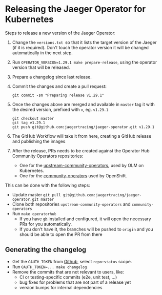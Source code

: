# Releasing the Jaeger Operator for Kubernetes

Steps to release a new version of the Jaeger Operator:


1. Change the `versions.txt `so that it lists the target version of the Jaeger (if it is required). Don't touch the operator version it will be changed automatically in the next step.

1. Run `OPERATOR_VERSION=1.29.1 make prepare-release`, using the operator version that will be released.

1. Prepare a changelog since last release. 

1. Commit the changes and create a pull request:

   ```
   git commit -sm "Preparing release v1.29.1"
   ```

1. Once the changes above are merged and available in `master` tag it with the desired version, prefixed with `v`, eg. `v1.29.1`

    ```
    git checkout master
    git tag v1.29.1
    git push git@github.com:jaegertracing/jaeger-operator.git v1.29.1
    ```

1. The GitHub Workflow will take it from here, creating a GitHub release and publishing the images

1. After the release, PRs needs to be created against the Operator Hub Community Operators repositories:

    * One for the [upstream-community-operators](https://github.com/k8s-operatorhub/community-operators), used by OLM on Kubernetes.
    * One for the [community-operators](https://github.com/redhat-openshift-ecosystem/community-operators-prod) used by OpenShift.

This can be done with the following steps:
- Update master `git pull git@github.com:jaegertracing/jaeger-operator.git master`
- Clone both repositories `upstream-community-operators` and `community-operators` 
- Run `make operatorhub`
  * If you have [`gh`](https://cli.github.com/) installed and configured, it will open the necessary PRs for you automatically.
  * If you don't have it, the branches will be pushed to `origin` and you should be able to open the PR from there

## Generating the changelog

- Get the `OAUTH_TOKEN` from [Github](https://github.com/settings/tokens/new?description=GitHub%20Changelog%20Generator%20token), select `repo:status` scope.
- Run  `OAUTH_TOKEN=... make changelog`
- Remove the commits that are not relevant to users, like:
  * CI or testing-specific commits (e2e, unit test, ...)
  * bug fixes for problems that are not part of a release yet
  * version bumps for internal dependencies

